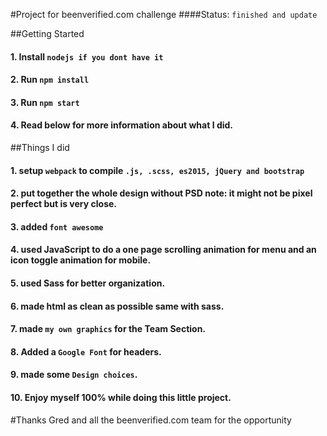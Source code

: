 #Project for beenverified.com challenge
####Status: `finished and update`

##Getting Started

#### 1. Install `nodejs if you dont have it`
#### 2. Run `npm install`
#### 3. Run `npm start`
#### 4. Read below for more information about what I did.

##Things I did

#### 1. setup `webpack` to compile `.js, .scss, es2015, jQuery and bootstrap`
#### 2. put together the whole design without PSD note: it might not be pixel perfect but is very close.
#### 3. added `font awesome`
#### 4. used JavaScript to do a one page scrolling animation for menu and an icon toggle animation for mobile.
#### 5. used Sass for better organization.
#### 6. made html as clean as possible same with sass.
#### 7. made `my own graphics` for the Team Section.
#### 8. Added a `Google Font` for headers.
#### 9. made some `Design choices`.
#### 10. Enjoy myself 100% while doing this little project.


#Thanks Gred and all the beenverified.com team for the opportunity
